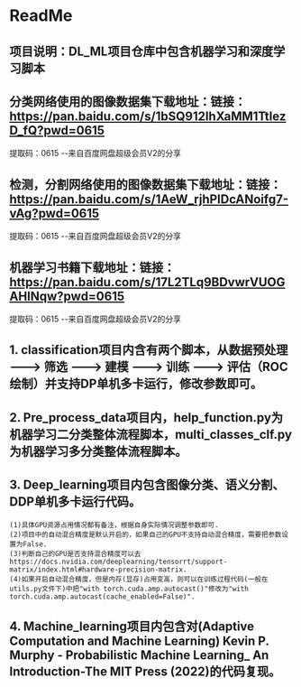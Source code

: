 #                                   ReadMe

## 项目说明：DL_ML项目仓库中包含机器学习和深度学习脚本

## 分类网络使用的图像数据集下载地址：链接：https://pan.baidu.com/s/1bSQ912IhXaMM1TtIezD_fQ?pwd=0615 
提取码：0615 
--来自百度网盘超级会员V2的分享



## 检测，分割网络使用的图像数据集下载地址：链接：https://pan.baidu.com/s/1AeW_rjhPIDcANoifg7-vAg?pwd=0615 
提取码：0615 
--来自百度网盘超级会员V2的分享



## 机器学习书籍下载地址：链接：https://pan.baidu.com/s/17L2TLq9BDvwrVUOGAHINqw?pwd=0615 
提取码：0615 
--来自百度网盘超级会员V2的分享



## 1. classification项目内含有两个脚本，从数据预处理 ---> 筛选 ---> 建模 ---> 训练 ---> 评估（ROC绘制）并支持DP单机多卡运行，修改参数即可。



## 2. Pre_process_data项目内，help_function.py为机器学习二分类整体流程脚本，multi_classes_clf.py为机器学习多分类整体流程脚本。



## 3. Deep_learning项目内包含图像分类、语义分割、DDP单机多卡运行代码。
    (1)具体GPU资源占用情况都有备注，根据自身实际情况调整参数即可.
    (2)项目中的自动混合精度是默认开启的，如果自己的GPU不支持自动混合精度，需要把参数设置为False.
    (3)判断自己的GPU是否支持混合精度可以去https://docs.nvidia.com/deeplearning/tensorrt/support-matrix/index.html#hardware-precision-matrix.
    (4)如果开启自动混合精度，但是内存(显存)占用变高，则可以在训练过程代码(一般在utils.py文件下)中把"with torch.cuda.amp.autocast()"修改为"with torch.cuda.amp.autocast(cache_enabled=False)".


## 4. Machine_learning项目内包含对(Adaptive Computation and Machine Learning) Kevin P. Murphy - Probabilistic Machine Learning_ An Introduction-The MIT Press (2022)的代码复现。
